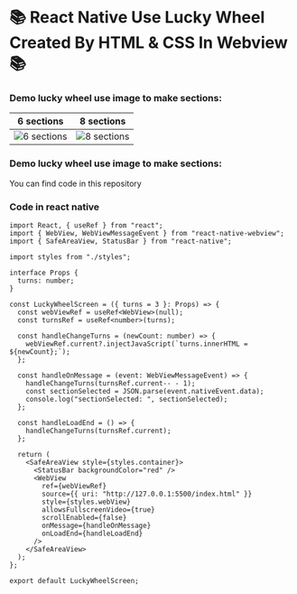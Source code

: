 # 📚 React Native Use Lucky Wheel Created By HTML & CSS In Webview 📚

### Demo lucky wheel use image to make sections:

| 6 sections                                                                                                             | 8 sections                                                                                                             |
| ---------------------------------------------------------------------------------------------------------------------- | ---------------------------------------------------------------------------------------------------------------------- |
| ![6 sections](https://github.com/zay1x/React-Native/assets/32409681/b8622296-4a2e-4dca-9123-fc5ebbbebf2d "6 sections") | ![8 sections](https://github.com/zay1x/React-Native/assets/32409681/3dac8e12-fb67-4ea1-a9b6-0d438fc5dec0 "8 sections") |

### Demo lucky wheel use image to make sections:

You can find code in this repository

### Code in react native

```tsx
import React, { useRef } from "react";
import { WebView, WebViewMessageEvent } from "react-native-webview";
import { SafeAreaView, StatusBar } from "react-native";

import styles from "./styles";

interface Props {
  turns: number;
}

const LuckyWheelScreen = ({ turns = 3 }: Props) => {
  const webViewRef = useRef<WebView>(null);
  const turnsRef = useRef<number>(turns);

  const handleChangeTurns = (newCount: number) => {
    webViewRef.current?.injectJavaScript(`turns.innerHTML = ${newCount};`);
  };

  const handleOnMessage = (event: WebViewMessageEvent) => {
    handleChangeTurns(turnsRef.current-- - 1);
    const sectionSelected = JSON.parse(event.nativeEvent.data);
    console.log("sectionSelected: ", sectionSelected);
  };

  const handleLoadEnd = () => {
    handleChangeTurns(turnsRef.current);
  };

  return (
    <SafeAreaView style={styles.container}>
      <StatusBar backgroundColor="red" />
      <WebView
        ref={webViewRef}
        source={{ uri: "http://127.0.0.1:5500/index.html" }}
        style={styles.webView}
        allowsFullscreenVideo={true}
        scrollEnabled={false}
        onMessage={handleOnMessage}
        onLoadEnd={handleLoadEnd}
      />
    </SafeAreaView>
  );
};

export default LuckyWheelScreen;
```
